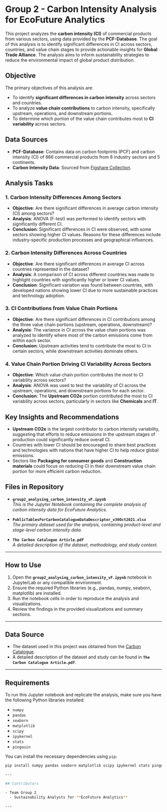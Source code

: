 # Group 2 - Carbon Intensity Analysis for EcoFuture Analytics

This project analyzes the **carbon intensity (CI)** of commercial products from various sectors, using data provided by the **PCF-Database**. The goal of this analysis is to identify significant differences in CI across sectors, countries, and value chain stages to provide actionable insights for **Global Trade Alliance**. The analysis aims to inform sustainability strategies to reduce the environmental impact of global product distribution.

## Objective

The primary objectives of this analysis are:
- To identify **significant differences in carbon intensity** across sectors and countries.
- To analyze **value chain contributions** to carbon intensity, specifically upstream, operations, and downstream portions.
- To determine which portion of the value chain contributes most to **CI variability** across sectors.

## Data Sources

- **PCF-Database**: Contains data on carbon footprints (PCF) and carbon intensity (CI) of 866 commercial products from 8 industry sectors and 5 continents.
- **Carbon Intensity Data**: Sourced from [Figshare Collection](https://springernature.figshare.com/collections/The_Carbon_Catalogue_Carbon_footprints_of_866_commercial_products_from_8_industry_sectors_and_5_continents/5408100).

## Analysis Tasks

### 1. Carbon Intensity Differences Among Sectors
- **Objective**: Are there significant differences in average carbon intensity (CI) among sectors?
- **Analysis**: ANOVA (F-test) was performed to identify sectors with significantly different CI.
- **Conclusion**: Significant differences in CI were observed, with some sectors showing higher CI values. Reasons for these differences include industry-specific production processes and geographical influences.

### 2. Carbon Intensity Differences Across Countries
- **Objective**: Are there significant differences in average CI across countries represented in the dataset?
- **Analysis**: A comparison of CI across different countries was made to highlight countries with significantly higher or lower CI values.
- **Conclusion**: Significant variation was found between countries, with developed nations showing lower CI due to more sustainable practices and technology adoption.

### 3. CI Contributions from Value Chain Portions
- **Objective**: Are there significant differences in CI contributions among the three value chain portions (upstream, operations, downstream)?
- **Analysis**: The variance in CI across the value chain portions was analyzed to identify where most of the carbon emissions come from within each sector.
- **Conclusion**: Upstream activities tend to contribute the most to CI in certain sectors, while downstream activities dominate others.

### 4. Value Chain Portion Driving CI Variability Across Sectors
- **Objective**: Which value chain portion contributes the most to CI variability across sectors?
- **Analysis**: ANOVA was used to test the variability of CI across the upstream, operations, and downstream portions for each sector.
- **Conclusion**: The **Upstream CO2e** portion contributed the most to CI variability across sectors, particularly in sectors like **Chemicals** and **IT**.

## Key Insights and Recommendations

- **Upstream CO2e** is the largest contributor to carbon intensity variability, suggesting that efforts to reduce emissions in the upstream stages of production could significantly reduce overall CI.
- Countries with lower CI should be encouraged to share best practices and technologies with nations that have higher CI to help reduce global emissions.
- Sectors like **Packaging for consumer goods** and **Construction materials** could focus on reducing CI in their downstream value chain portion for more efficient carbon reduction.

## Files in Repository

- **`group2_analysing_carbon_intensity_vF.ipynb`**  
  *This is the Jupyter Notebook containing the complete analysis of carbon intensity data for EcoFuture Analytics.*

- **`PublicTablesForCarbonCatalogueDataDescriptor_v30Oct2021.xlsx`**  
  *The primary dataset used for the analysis, containing product-level and stage-level carbon intensity data.*

- **`The Carbon Catalogue Article.pdf`**  
  *A detailed description of the dataset, methodology, and study context.*

---

## How to Use

1. Open the **`group2_analysing_carbon_intensity_vF.ipynb`** notebook in JupyterLab or any compatible environment.
2. Ensure the required Python libraries (e.g., pandas, numpy, seaborn, matplotlib) are installed.
3. Run the notebook cells in order to reproduce the analysis and visualizations.
4. Review the findings in the provided visualizations and summary sections.

---

## Data Source

- The dataset used in this project was obtained from the [Carbon Catalogue](https://springernature.figshare.com/collections/The_Carbon_Catalogue_Carbon_footprints_of_866_commercial_products_from_8_industry_sectors_and_5_continents/5408100).
- A detailed description of the dataset and study can be found in **`The Carbon Catalogue Article.pdf`**.

---

## Requirements

To run this Jupyter notebook and replicate the analysis, make sure you have the following Python libraries installed:

- `numpy`
- `pandas`
- `seaborn`
- `matplotlib`
- `scipy`
- `ipykernel`
- `stats`
- `pingouin`

You can install the necessary dependencies using `pip`:

```bash
pip install numpy pandas seaborn matplotlib scipy ipykernel stats pingouin

---

## Contributors

- Team Group 2
  - Sustainability Analysts for **EcoFuture Analytics**

---